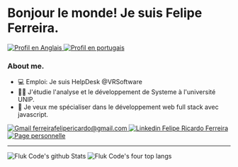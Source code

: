 # Bonjour le monde! Je suis Felipe Ferreira.
<a href="https://github.com/fluk-code/Fluk-Code-Pt-Br/">
  <img alt="Profil en Anglais" target="_blank" src="https://img.shields.io/badge/English-red" >
</a>
<a href="https://github.com/fluk-code/Fluk-Code-Fr/">
  <img alt="Profil en portugais" target="_blank" src="https://img.shields.io/badge/Português-green" >
</a>

### About me.
- 💻 Emploi: Je suis HelpDesk @VRSoftware
- 👨‍🎓 J'étudie l'analyse et le développement de Systeme à l'université UNIP.
- 📖 Je veux me spécialiser dans le développement web full stack avec javascript.

<a href="mailto:ferreirafelipericardo@gmail.com">
  <img alt="Gmail ferreirafelipericardo@gmail.com" target="_blank" src="https://img.shields.io/badge/-Gmail-060606?style=for-the-badge&labelColor=0D0D0D&logo=Gmail&color=red&logoColor=white" >
</a> 
<a href="https://www.linkedin.com/in/ferreirafelipericardo">
  <img alt="Linkedin Felipe Ricardo Ferreira" target="_blank" src="https://img.shields.io/badge/-LinkedIn-060606?style=for-the-badge&labelColor=0D0D0D&logo=Linkedin&color=blue&logoColor=white" >
</a> 
<a href="https://fluk-code.github.io/">
  <img alt="Page personnelle" target="_blank" src="https://img.shields.io/badge/-Git Page-060606?style=for-the-badge&labelColor=0D0D0D&logo=Github&color=blueviolet&logoColor=white" >
</a> 

----------------------------------

<img alt="Fluk Code's github Stats"  target="_blank" src="https://github-readme-stats.vercel.app/api?username=fluk-code&show_icons=true&line_height=28&theme=great-gatsby" > <img alt="Fluk Code's four top langs" target="_blank" src="https://github-readme-stats.vercel.app/api/top-langs/?username=fluk-code&layout=demo&langs_count=4&hide_title=true&theme=great-gatsby" >
